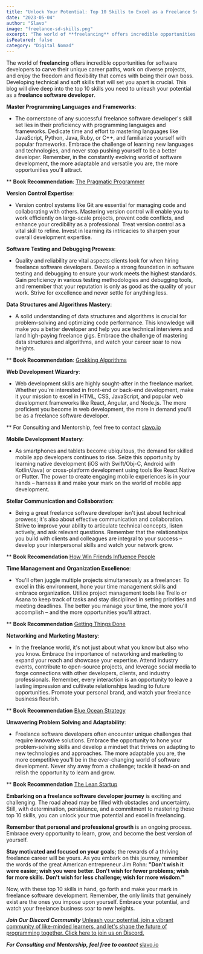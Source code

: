 ```yaml
---
title: "Unlock Your Potential: Top 10 Skills to Excel as a Freelance Software Developer"
date: "2023-05-04"
author: "Slavo"
image: "freelance-sd-skills.png"
excerpt: "The world of **freelancing** offers incredible opportunities for software developers to carve their unique career paths, work on diverse projects, and enjoy the freedom.."
isFeatured: false
category: "Digital Nomad"
---
```


The world of **freelancing** offers incredible opportunities for software developers to carve their unique career paths, work on diverse projects, and enjoy the freedom and flexibility that comes with being their own boss. Developing technical and soft skills that will set you apart is crucial. This blog will dive deep into the top 10 skills you need to unleash your potential as a **freelance software developer**.

**Master Programming Languages and Frameworks**:

- The cornerstone of any successful freelance software developer's skill set lies in their proficiency with programming languages and frameworks. Dedicate time and effort to mastering languages like JavaScript, Python, Java, Ruby, or C++, and familiarize yourself with popular frameworks. Embrace the challenge of learning new languages and technologies, and never stop pushing yourself to be a better developer. Remember, in the constantly evolving world of software development, the more adaptable and versatile you are, the more opportunities you'll attract.

\*\* **Book Recommendation**: [The Pragmatic Programmer](https://www.amazon.com/Pragmatic-Programmer-Journey-Anniversary-13-September-2019/dp/B0C1J5P635/ref=sr_1_1?keywords=pragmatic+programmer&qid=1683216989&s=books&sr=1-1&_encoding=UTF8&tag=prototypene06-20&linkCode=ur2&linkId=38f5fda307406370a5486a18108f2898&camp=1789&creative=9325&node=283155)

**Version Control Expertise**:

- Version control systems like Git are essential for managing code and collaborating with others. Mastering version control will enable you to work efficiently on large-scale projects, prevent code conflicts, and enhance your credibility as a professional. Treat version control as a vital skill to refine. Invest in learning its intricacies to sharpen your overall development expertise.

**Software Testing and Debugging Prowess**:

- Quality and reliability are vital aspects clients look for when hiring freelance software developers. Develop a strong foundation in software testing and debugging to ensure your work meets the highest standards. Gain proficiency in various testing methodologies and debugging tools, and remember that your reputation is only as good as the quality of your work. Strive for excellence and never settle for anything less.

**Data Structures and Algorithms Mastery**:

- A solid understanding of data structures and algorithms is crucial for problem-solving and optimizing code performance. This knowledge will make you a better developer and help you ace technical interviews and land high-paying freelance gigs. Embrace the challenge of mastering data structures and algorithms, and watch your career soar to new heights.

\*\* **Book Recommendation**: [Grokking Algorithms](https://www.amazon.com/Grokking-Algorithms-illustrated-programmers-curious-ebook/dp/B09781V6F7/ref=sr_1_4?crid=1H2BRNUH62995&keywords=algorithms&qid=1683217339&s=books&sprefix=algortihms%2Cstripbooks%2C86&sr=1-4&_encoding=UTF8&tag=prototypene06-20&linkCode=ur2&linkId=abb9017aa863e537ed45ccab6186e5e2&camp=1789&creative=9325&node=5)

**Web Development Wizardry**:

- Web development skills are highly sought-after in the freelance market. Whether you're interested in front-end or back-end development, make it your mission to excel in HTML, CSS, JavaScript, and popular web development frameworks like React, Angular, and Node.js. The more proficient you become in web development, the more in demand you'll be as a freelance software developer.

\*\* For Consulting and Mentorship, feel free to contact [slavo.io](https://slavo.io)

**Mobile Development Mastery**:

- As smartphones and tablets become ubiquitous, the demand for skilled mobile app developers continues to rise. Seize this opportunity by learning native development (iOS with Swift/Obj-C, Android with Kotlin/Java) or cross-platform development using tools like React Native or Flutter. The power to create engaging mobile experiences is in your hands – harness it and make your mark on the world of mobile app development.

**Stellar Communication and Collaboration**:

- Being a great freelance software developer isn't just about technical prowess; it's also about effective communication and collaboration. Strive to improve your ability to articulate technical concepts, listen actively, and ask relevant questions. Remember that the relationships you build with clients and colleagues are integral to your success – develop your interpersonal skills and watch your network grow.

\*\* **Book Recomendation** [How Win Friends Influence People](https://www.amazon.com/How-Win-Friends-Influence-People/dp/B0006IU7JK/ref=sr_1_1?keywords=how+to+win+friends+and+influence+people+book&qid=1683217696&s=books&sprefix=how+to+influence+fr%2Cstripbooks%2C91&sr=1-1&_encoding=UTF8&tag=prototypene06-20&linkCode=ur2&linkId=abb9017aa863e537ed45ccab6186e5e2&camp=1789&creative=9325&node=5)

**Time Management and Organization Excellence**:

- You'll often juggle multiple projects simultaneously as a freelancer. To excel in this environment, hone your time management skills and embrace organization. Utilize project management tools like Trello or Asana to keep track of tasks and stay disciplined in setting priorities and meeting deadlines. The better you manage your time, the more you'll accomplish – and the more opportunities you'll attract.

\*\* **Book Recommendation** [Getting Things Done](https://www.amazon.com/Getting-Things-Done-David-Allen-audiobook/dp/B01B6WSK5C/ref=sr_1_1?crid=38Y2DKCWRVSNQ&keywords=Getting+Things+Done&qid=1683217876&s=audible&sprefix=getting+things+done%2Caudible%2C130&sr=1-1&_encoding=UTF8&tag=prototypene06-20&linkCode=ur2&linkId=abb9017aa863e537ed45ccab6186e5e2&camp=1789&creative=9325&node=5)

**Networking and Marketing Mastery**:

- In the freelance world, it's not just about what you know but also who you know. Embrace the importance of networking and marketing to expand your reach and showcase your expertise. Attend industry events, contribute to open-source projects, and leverage social media to forge connections with other developers, clients, and industry professionals. Remember, every interaction is an opportunity to leave a lasting impression and cultivate relationships leading to future opportunities. Promote your personal brand, and watch your freelance business flourish.

\*\* **Book Recommendation** [Blue Ocean Strategy](https://www.amazon.com/Blue-Ocean-Strategy-Expanded-Uncontested/dp/B089DM3GZ9/ref=sr_1_1?crid=JA68256FEKDU&keywords=Blue+Ocean+Strategy&qid=1683218008&s=audible&sprefix=blue+ocean+strategy%2Caudible%2C88&sr=1-1&_encoding=UTF8&tag=prototypene06-20&linkCode=ur2&linkId=abb9017aa863e537ed45ccab6186e5e2&camp=1789&creative=9325&node=5)

**Unwavering Problem Solving and Adaptability**:

- Freelance software developers often encounter unique challenges that require innovative solutions. Embrace the opportunity to hone your problem-solving skills and develop a mindset that thrives on adapting to new technologies and approaches. The more adaptable you are, the more competitive you'll be in the ever-changing world of software development. Never shy away from a challenge; tackle it head-on and relish the opportunity to learn and grow.

\*\* **Book Recommendation** [The Lean Startup](https://www.amazon.com/The-Lean-Startup-Eric-Ries-audiobook/dp/B005MM7HY8/ref=sr_1_1?keywords=the+lean+startup&qid=1683218193&s=audible&sprefix=startup+%2Caudible%2C86&sr=1-1&_encoding=UTF8&tag=prototypene06-20&linkCode=ur2&linkId=abb9017aa863e537ed45ccab6186e5e2&camp=1789&creative=9325&node=5)

**Embarking on a freelance software developer journey** is exciting and challenging. The road ahead may be filled with obstacles and uncertainty. Still, with determination, persistence, and a commitment to mastering these top 10 skills, you can unlock your true potential and excel in freelancing.

**Remember that personal and professional growth** is an ongoing process. Embrace every opportunity to learn, grow, and become the best version of yourself.

**Stay motivated and focused on your goals**; the rewards of a thriving freelance career will be yours. As you embark on this journey, remember the words of the great American entrepreneur Jim Rohn:
**"Don't wish it were easier; wish you were better. Don't wish for fewer problems; wish for more skills. Don't wish for less challenge; wish for more wisdom."**

Now, with these top 10 skills in hand, go forth and make your mark in freelance software development. Remember, the only limits that genuinely exist are the ones you impose upon yourself. Embrace your potential, and watch your freelance business soar to new heights.

**_Join Our Discord Community_** [Unleash your potential, join a vibrant community of like-minded learners, and let's shape the future of programming together. Click here to join us on Discord.](https://discord.gg/KXVHbAeb)

**_For Consulting and Mentorship, feel free to contact_** [slavo.io](/contact)
